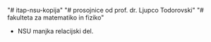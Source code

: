 "# itap-nsu-kopija" 
"# prosojnice od prof. dr. Ljupco Todorovski"
"# fakulteta za matematiko in fiziko"


- NSU manjka relacijski del.
